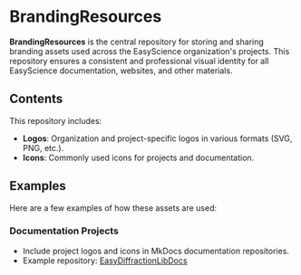 # BrandingResources

**BrandingResources** is the central repository for storing and sharing branding
assets used across the EasyScience organization's projects. This repository
ensures a consistent and professional visual identity for all EasyScience
documentation, websites, and other materials.

## Contents

This repository includes:

- **Logos**: Organization and project-specific logos in various formats (SVG,
  PNG, etc.).
- **Icons**: Commonly used icons for projects and documentation.

## Examples

Here are a few examples of how these assets are used:

### **Documentation Projects**

- Include project logos and icons in MkDocs documentation repositories.
- Example repository:
  [EasyDiffractionLibDocs](https://github.com/EasyScience/EasyDiffractionLibDocs)
